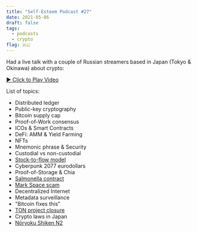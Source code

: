 ```yaml
---
title: "Self-Esteem Podcast #27"
date: 2021-05-06
draft: false
tags:
  - podcasts
  - crypto
flag: 🇷🇺
---
```


Had a live talk with a couple of Russian streamers based in Japan (Tokyo & Okinawa) about crypto:

[▶️ Click to Play Video](https://youtu.be/73QyigHW3kU)

<!--more-->

List of topics:

- Distributed ledger
- Public-key cryptography
- Bitcoin supply cap
- Proof-of-Work consensus
- ICOs & Smart Contracts
- DeFi: AMM & Yield Farming
- NFTs
- Mnemonic phrase & Security
- Custodial vs non-custodial
- [Stock-to-flow model](https://www.lookintobitcoin.com/charts/stock-to-flow-model)
- Cyberpunk 2077 eurodollars
- Proof-of-Storage & Chia
- [Salmonella contract](https://github.com/Defi-Cartel/salmonella)
- [Mark Space scam](https://shitcoinoffering.com/from-russia-with-love-mark-space-scam-hit-three-time-stanley-cup-winner-for-4-mills)
- Decentralized Internet
- Metadata surveillance
- "Bitcoin fixes this"
- [TON project closure](https://telegra.ph/What-Was-TON-And-Why-It-Is-Over-05-12)
- Crypto laws in Japan
- [Nōryoku Shiken N2](https://en.wikipedia.org/wiki/Japanese-Language_Proficiency_Test)